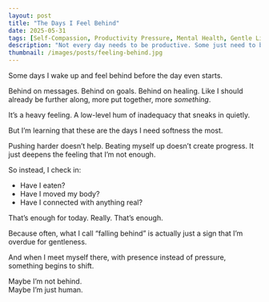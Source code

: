 ```yaml
---
layout: post
title: "The Days I Feel Behind"
date: 2025-05-31
tags: [Self-Compassion, Productivity Pressure, Mental Health, Gentle Living, Emotional Awareness]
description: "Not every day needs to be productive. Some just need to be honest."
thumbnail: /images/posts/feeling-behind.jpg
---
```


Some days I wake up and feel behind before the day even starts.

Behind on messages. Behind on goals. Behind on healing. Like I should already be further along, more put together, more *something*.

It’s a heavy feeling. A low-level hum of inadequacy that sneaks in quietly.

But I’m learning that these are the days I need softness the most.

Pushing harder doesn’t help. Beating myself up doesn’t create progress. It just deepens the feeling that I’m not enough.

So instead, I check in:
- Have I eaten?
- Have I moved my body?
- Have I connected with anything real?

That’s enough for today. Really. That’s enough.

Because often, what I call “falling behind” is actually just a sign that I’m overdue for gentleness.

And when I meet myself there, with presence instead of pressure, something begins to shift.

Maybe I’m not behind.  
Maybe I’m just human.
